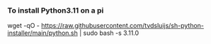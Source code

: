 ### To install Python3.11 on a pi
wget -qO - https://raw.githubusercontent.com/tvdsluijs/sh-python-installer/main/python.sh | sudo bash -s 3.11.0
